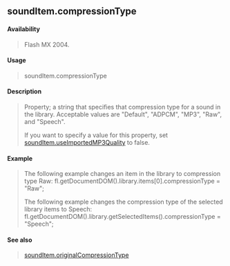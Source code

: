 ## soundItem.compressionType

#### Availability

> Flash MX 2004.

#### Usage

> soundItem.compressionType

#### Description

> Property; a string that specifies that compression type for a sound in the library. Acceptable values are "Default", "ADPCM", "MP3", "Raw", and "Speech".
>
> If you want to specify a value for this property, set [soundItem.useImportedMP3Quality](#_bookmark842) to false.

#### Example

> The following example changes an item in the library to compression type Raw: fl.getDocumentDOM().library.items\[0\].compressionType = "Raw";
>
> The following example changes the compression type of the selected library items to Speech: fl.getDocumentDOM().library.getSelectedItems().compressionType = "Speech";

#### See also

> [soundItem.originalCompressionType](#_bookmark836)
